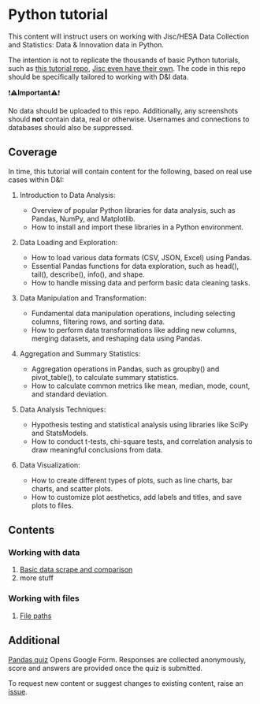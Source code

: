 # Python tutorial
This content will instruct users on working with Jisc/HESA Data Collection and Statistics: Data &amp; Innovation data in Python.

The intention is not to replicate the thousands of basic Python tutorials, such as [this tutorial repo](https://github.com/Akuli/python-tutorial), [Jisc even have their own](https://github.com/JiscDACT/PositivelySkewed). The code in this repo should be specifically tailored to working with D&I data.

:heavy_exclamation_mark::warning:**Important**:warning::heavy_exclamation_mark:

No data should be uploaded to this repo. Additionally, any screenshots should **not** contain data, real or otherwise. Usernames and connections to databases should also be suppressed.

## Coverage
In time, this tutorial will contain content for the following, based on real use cases within D&I:
1. Introduction to Data Analysis:
   - Overview of popular Python libraries for data analysis, such as Pandas, NumPy, and Matplotlib.
   - How to install and import these libraries in a Python environment.

2. Data Loading and Exploration:
   - How to load various data formats (CSV, JSON, Excel) using Pandas.
   - Essential Pandas functions for data exploration, such as head(), tail(), describe(), info(), and shape.
   - How to handle missing data and perform basic data cleaning tasks.

3. Data Manipulation and Transformation:
   - Fundamental data manipulation operations, including selecting columns, filtering rows, and sorting data.
   - How to perform data transformations like adding new columns, merging datasets, and reshaping data using Pandas.

5. Aggregation and Summary Statistics:
   - Aggregation operations in Pandas, such as groupby() and pivot_table(), to calculate summary statistics.
   - How to calculate common metrics like mean, median, mode, count, and standard deviation.

6. Data Analysis Techniques:
   - Hypothesis testing and statistical analysis using libraries like SciPy and StatsModels.
   - How to conduct t-tests, chi-square tests, and correlation analysis to draw meaningful conclusions from data.

7. Data Visualization:
   - How to create different types of plots, such as line charts, bar charts, and scatter plots.
   - How to customize plot aesthetics, add labels and titles, and save plots to files.


## Contents
### Working with data
1) [Basic data scrape and comparison](https://github.com/alexlastoriabutlerjisc/python-tutorial/blob/main/working-with-data/import-and-merge.md)
2) more stuff

### Working with files
1) [File paths](https://github.com/alexlastoriabutlerjisc/python-tutorial/blob/main/working-with-files/filepaths.md)

## Additional
[Pandas quiz](https://forms.gle/E2vXt9kXqTFPkXBd9) Opens Google Form. Responses are collected anonymously, score and answers are provided once the quiz is submitted.

To request new content or suggest changes to existing content, raise an [issue](https://github.com/alexlastoriabutlerjisc/python-tutorial/issues/new).
